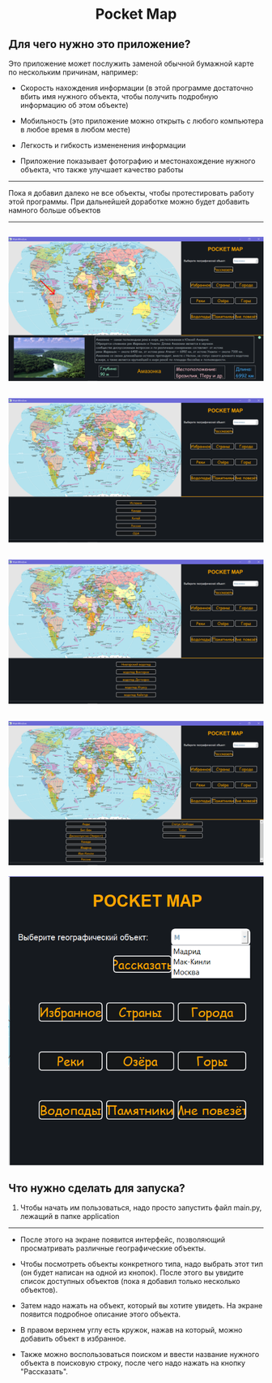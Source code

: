<h1 align="center">Pocket Map</h1>

##  Для чего нужно это приложение?

Это приложение может послужить заменой обычной бумажной карте по нескольким причинам, например:

* Скорость нахождения информации (в этой программе достаточно вбить имя 
нужного объекта, чтобы получить подробную информацию об этом объекте)

* Мобильность (это приложение можно открыть с любого компьютера в любое время в любом месте)

* Легкость и гибкость измененения информации

* Приложение показывает фотографию и местонахождение нужного объекта, что также улучшает качество работы

---

Пока я добавил далеко не все объекты, чтобы протестировать работу этой программы. При дальнейшей доработке можно будет добавить намного больше объектов

---

![main](photos_for_readme/main.png)
---
![countries](photos_for_readme/coutries.png)
---
![lakes](photos_for_readme/lakes.png)
---
![chosen](photos_for_readme/chosen.png)
---
![tell](photos_for_readme/tell.png)

## Что нужно сделать для запуска?

1. Чтобы начать им пользоваться, надо просто запустить файл main.py, лежащий в папке application
---

* После этого на экране появится интерфейс, позволяющий просматривать различные географические объекты.
* Чтобы посмотреть объекты конкретного типа, надо выбрать этот тип (он будет написан на одной из кнопок). После этого вы увидите список доступных объектов (пока я добавил только несколько объектов).
* Затем надо нажать на объект, который вы хотите увидеть. На экране появится подробное описание этого объекта.
* В правом верхнем углу есть кружок, нажав на который, можно добавить объект в избранное.

* Также можно воспользоваться поиском и ввести название нужного объекта в поисковую строку, после чего надо 
нажать на кнопку "Рассказать".

